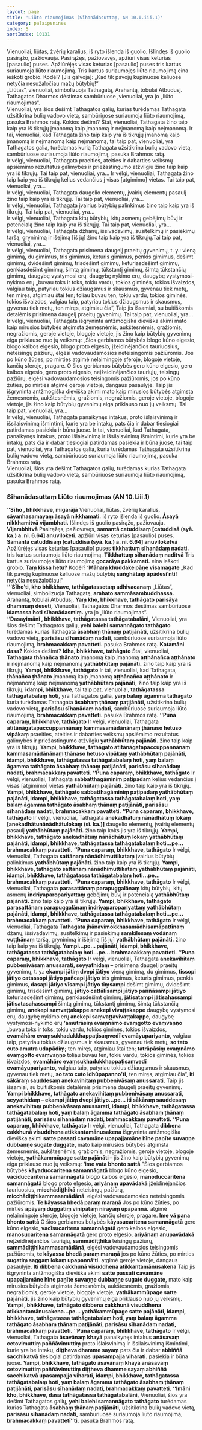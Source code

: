 ```yaml
---
layout: page
title: 'Liūto riaumojimas (Sīhanādasuttaṃ, AN 10.I.iii.1)'
category: palaipsnines
index: S
sortIndex: 10131
---
```

Vienuoliai, liūtas, žvėrių karalius, iš ryto išlenda iš guolio. Išlindęs iš guolio pasirąžo, pažiovauja. Pasirąžęs, pažiovavęs, apžiūri visas keturias [pasaulio] puses. Apžiūrėjęs visas keturias [pasaulio] puses tris kartus suriaumoja liūto riaumojimą. Tris kartus suriaumojęs liūto riaumojimą eina ieškoti grobio. Kodėl? [Jis galvoja]: „Kad tik pavojų kupinuose keliuose netyčia nesužaločiau mažų būtybių!“  
„Liūtas“, vienuoliai, simbolizuoja Tathagatą, Arahantą, tobulai Atbudusį. Tathagatos Dharmos dėstimas sambūriuose ,vienuoliai, yra jo „liūto riaumojimas“.  
Vienuoliai, yra šios dešimt Tathagatos galių, kurias turėdamas Tathagata užsitikrina bulių vadovo vietą, sambūriuose suriaumoja liūto riaumojimą, pasuka Brahmos ratą. Kokios dešimt? Štai, vienuoliai, Tathagata žino taip kaip yra iš tikrųjų įmanomą kaip įmanomą ir neįmanomą kaip neįmanomą. Ir tai, vienuoliai, kad Tathagata žino taip kaip yra iš tikrųjų įmanomą kaip įmanomą ir neįmanomą kaip neįmanomą, tai taip pat, vienuoliai, yra Tathagatos galia, turėdamas kurią Tathagata užsitikrina bulių vadovo vietą, sambūriuose suriaumoja liūto riaumojimą, pasuka Brahmos ratą.  
Ir vėlgi, vienuoliai, Tathagata praeities, ateities ir dabarties veiksmų apsiėmimo rezultatus galimybės ir priežastingumo atžvilgiu žino taip kaip yra iš tikrųjų. Tai taip pat, vienuoliai, yra...
Ir vėlgi, vienuoliai, Tathagata žino taip kaip yra iš tikrųjų kelius vedančius į visas [atgimimo] vietas. Tai taip pat, vienuoliai, yra…  
Ir vėlgi, vienuoliai, Tathagata daugelio elementų, įvairių elementų pasaulį žino taip kaip yra iš tikrųjų. Tai taip pat, vienuoliai, yra…  
Ir vėlgi, vienuoliai, Tathagata įvairius būtybių palinkimus žino taip kaip yra iš tikrųjų. Tai taip pat, vienuoliai, yra…  
Ir vėlgi, vienuoliai, Tathagata kitų būtybių, kitų asmenų gebėjimų būvį ir potencialą žino taip kaip yra iš tikrųjų. Tai taip pat, vienuoliai, yra…  
Ir vėlgi, vienuoliai, Tathagata džhanų, išsivadavimų, susitelkimų ir pasiekimų taršą, gryninimą ir išejimą [iš jų] žino taip kaip yra iš tikrųjų.Tai taip pat, vienuoliai, yra…  
Ir vėlgi, vienuoliai, Tathagata prisimena daugelį praeitų gyvenimų, t. y.: vieną gimimą, du gimimus, tris gimimus, keturis gimimus, penkis gimimus, dešimt gimimų, dvidešimt gimimų, trisdešimt gimimų, keturiasdešimt gimimų, penkiasdešimt gimimų, šimtą gimimų, tūkstantį gimimų, šimtą tūkstančių gimimų, daugybę vystymosi erų, daugybę nykimo erų, daugybę vystymosi-nykimo erų „buvau toks ir toks, tokiu vardu, tokios giminės, tokios išvaizdos, valgiau taip, patyriau tokius džiaugsmus ir skausmus, gyvenau tiek metų, ten miręs, atgimiau štai ten; toliau buvau ten, tokiu vardu, tokios giminės, tokios išvaizdos, valgiau taip, patyriau tokius džiaugsmus ir skausmus, gyvenau tiek metų, ten miręs, atgimiau čia“, Taip jis išsamiai, su buitiškomis detalėmis prisimena daugelį praeitų gyvenimų. Tai taip pat, vienuoliai, yra…  
Ir vėlgi, vienuoliai, Tathagata išgryninta antžmogiška dieviška akimi mato kaip mirusios būtybės atgimsta žemesnėmis, aukštesnėmis, gražiomis, negražiomis, geroje vietoje, blogoje vietoje, jis žino kaip būtybių gyvenimų eiga priklauso nuo jų veiksmų: „Šios gerbiamos būtybės blogo kūno elgesio, blogo kalbos elgesio, blogo proto elgesio, įžeidinėjančios tauriuosius, neteisingų pažiūrų, elgėsi vadovaudamosios neteisingomis pažiūromis. Jos po kūno žūties, po mirties atgimė nelaimingoje sferoje, blogoje vietoje, kančių sferoje, pragare. O šios gerbiamos būtybės gero kūno elgesio, gero kalbos elgesio, gero proto elgesio, neįžeidinėjančios tauriųjų, teisingų pažiūrų, elgėsi vadovaudamosios teisingomis pažiūromis, jos po kūno žūties, po mirties atgimė geroje vietoje, dangaus pasaulyje. Taip jis išgryninta antžmogiška dieviška akimi mato kaip mirusios būtybės atgimsta žemesnėmis, aukštesnėmis, gražiomis, negražiomis, geroje vietoje, blogoje vietoje, jis žino kaip būtybių gyvenimų eiga priklauso nuo jų veiksmų. Tai taip pat, vienuoliai, yra…  
Ir vėlgi, vienuoliai, Tathagata panaikynęs intakus, proto išlaisvinimą ir išsilaisvinimą išmintimi, kurie yra be intakų, pats čia ir dabar tiesiogiai patirdamas pasiekia ir būna juose. Ir tai, vienuoliai, kad Tathagata, panaikynęs intakus, proto išlaisvinimą ir išsilaisvinimą išmintimi, kurie yra be intakų, pats čia ir dabar tiesiogiai patirdamas pasiekia ir būna juose, tai taip pat, vienuoliai, yra Tathagatos galia, kuria turėdamas Tathagata užsitikrina bulių vadovo vietą, sambūriuose suriaumoja liūto riaumojimą, pasuka Brahmos ratą.  
Vienuoliai, šios yra dešimt Tathagatos galių, turėdamas kurias Tathagata užsitikrina bulių vadovo vietą, sambūriuose suriaumoja liūto riaumojimą, pasuka Brahmos ratą.
 


### Sīhanādasuttaṃ Liūto riaumojimas (AN 10.I.iii.1)

**‘‘Sīho , bhikkhave, migarājā** Vienuoliai, liūtas, žvėrių karalius, **sāyanhasamayaṃ āsayā nikkhamati.** iš ryto išlenda iš guolio. **Āsayā nikkhamitvā vijambhati.** Išlindęs iš guolio pasirąžo, pažiovauja. **Vijambhitvā** Pasirąžęs, pažiovavęs, **samantā catuddisaṃ [catuddisā (syā. ka.) a. ni. 6.64] anuviloketi.** apžiūri visas keturias [pasaulio] puses. **Samantā catuddisaṃ [catuddisā (syā. ka.) a. ni. 6.64] anuviloketvā** Apžiūrėjęs visas keturias [pasaulio] puses **tikkhattuṃ sīhanādaṃ nadati.** tris kartus suriaumoja liūto riaumojimą. **Tikkhattuṃ sīhanādaṃ naditvā** Tris kartus suriaumojęs liūto riaumojimą **gocarāya pakkamati.** eina ieškoti grobio. **Taṃ kissa hetu?** Kodėl? **‘Māhaṃ khuddake pāṇe visamagate** „Kad tik pavojų kupinuose keliuose mažų būtybių **saṅghātaṃ āpādesi’nti!** netyčia nesužaločiau!“  
**‘‘‘Sīho’ti, kho bhikkhave, tathāgatassetaṃ adhivacanaṃ** „Liūtas“, vienuoliai, simbolizuoja Tathagatą, **arahato sammāsambuddhassa.** Arahantą, tobulai Atbudusį. **Yaṃ kho, bhikkhave, tathāgato parisāya dhammaṃ deseti,** Vienuoliai, Tathagatos Dharmos dėstimas sambūriuose **idamassa hoti sīhanādasmiṃ.** yra jo „liūto riaumojimas“.  
**‘‘Dasayimāni , bhikkhave, tathāgatassa tathāgatabalāni,** Vienuoliai, yra šios dešimt Tathagatos galių, **yehi balehi samannāgato tathāgato** turėdamas kurias Tathagata **āsabhaṃ ṭhānaṃ paṭijānāti,** užsitikrina bulių vadovo vietą, **parisāsu sīhanādaṃ nadati,** sambūriuose suriaumoja liūto riaumojimą, **brahmacakkaṃ pavatteti.** pasuka Brahmos ratą. **Katamāni dasa?** Kokios dešimt? **Idha, bhikkhave, tathāgato** Štai, vienuoliai, **Tathagata ṭhānañca ṭhānato** įmanomą kaip įmanomą **aṭṭhānañca aṭṭhānato** ir neįmanomą kaip neįmanomą **yathābhūtaṃ pajānāti.** žino taip kaip yra iš tikrųjų. **Yampi, bhikkhave, tathāgato** Ir tai, vienuoliai, kad Tathagata, **ṭhānañca ṭhānato** įmanomą kaip įmanomą **aṭṭhānañca aṭṭhānato** ir neįmanomą kaip neįmanomą **yathābhūtaṃ pajānāti,** žino taip kaip yra iš tikrųjų, **idampi, bhikkhave,** tai taip pat, vienuoliai, **tathāgatassa tathāgatabalaṃ hoti,** yra Tathagatos galia, **yaṃ balaṃ āgamma tathāgato** kuria turėdamas Tathagata **āsabhaṃ ṭhānaṃ paṭijānāti,** užsitikrina bulių vadovo vietą, **parisāsu sīhanādaṃ nadati,** sambūriuose suriaumoja liūto riaumojimą, **brahmacakkaṃ pavatteti.** pasuka Brahmos ratą.
**‘‘Puna caparaṃ, bhikkhave, tathāgato** Ir vėlgi, vienuoliai, Tathagata **atītānāgatapaccuppannānaṃ kammasamādānānaṃ ṭhānaso hetuso vipākaṃ** praeities, ateities ir dabarties veiksmų apsiėmimo rezultatus galimybės ir priežastingumo atžvilgiu **yathābhūtaṃ pajānāti.** žino taip kaip yra iš tikrųjų. **Yampi, bhikkhave, tathāgato atītānāgatapaccuppannānaṃ kammasamādānānaṃ ṭhānaso hetuso vipākaṃ yathābhūtaṃ pajānāti, idampi, bhikkhave, tathāgatassa tathāgatabalaṃ hoti, yaṃ balaṃ āgamma tathāgato āsabhaṃ ṭhānaṃ paṭijānāti, parisāsu sīhanādaṃ nadati, brahmacakkaṃ pavatteti.**
**‘‘Puna caparaṃ, bhikkhave, tathāgato** Ir vėlgi, vienuoliai, Tathagata **sabbatthagāminiṃ paṭipadaṃ** kelius vedančius į visas [atgimimo] vietas **yathābhūtaṃ pajānāti.** žino taip kaip yra iš tikrųjų. **Yampi, bhikkhave, tathāgato sabbatthagāminiṃ paṭipadaṃ yathābhūtaṃ pajānāti, idampi, bhikkhave, tathāgatassa tathāgatabalaṃ hoti, yaṃ balaṃ āgamma tathāgato āsabhaṃ ṭhānaṃ paṭijānāti, parisāsu sīhanādaṃ nadati, brahmacakkaṃ pavatteti.**
**‘‘Puna caparaṃ, bhikkhave, tathāgato** Ir vėlgi, vienuoliai, Tathagata **anekadhātuṃ  nānādhātuṃ lokaṃ [anekadhātunānādhātulokaṃ (sī. ka.)]** daugelio elementų, įvairių elementų pasaulį **yathābhūtaṃ pajānāti.** žino taip koks jis yra iš tikrųjų. **Yampi, bhikkhave, tathāgato anekadhātuṃ nānādhātuṃ lokaṃ yathābhūtaṃ pajānāti, idampi, bhikkhave, tathāgatassa tathāgatabalaṃ hoti…pe… brahmacakkaṃ pavatteti.**
**‘‘Puna caparaṃ, bhikkhave, tathāgato** Ir vėlgi, vienuoliai, Tathagata **sattānaṃ nānādhimuttikataṃ** įvairius būtybių palinkimus **yathābhūtaṃ pajānāti.** žino taip kaip yra iš tikrųjų. **Yampi, bhikkhave, tathāgato sattānaṃ nānādhimuttikataṃ yathābhūtaṃ pajānāti, idampi, bhikkhave, tathāgatassa tathāgatabalaṃ hoti…pe… brahmacakkaṃ pavatteti.**
**‘‘Puna caparaṃ, bhikkhave, tathāgato** Ir vėlgi, vienuoliai, Tathagata **parasattānaṃ parapuggalānaṃ** kitų būtybių, kitų asmenų **indriyaparopariyattaṃ** gebėjimų būvį ir potencialą **yathābhūtaṃ pajānāti.** žino taip kaip yra iš tikrųjų. **Yampi, bhikkhave, tathāgato parasattānaṃ parapuggalānaṃ indriyaparopariyattaṃ yathābhūtaṃ pajānāti, idampi, bhikkhave, tathāgatassa tathāgatabalaṃ hoti…pe… brahmacakkaṃ pavatteti.**
**‘‘Puna caparaṃ, bhikkhave, tathāgato** Ir vėlgi, vienuoliai, Tathagata **Tathagata jhānavimokkhasamādhisamāpattīnaṃ** džanų, išsivadavimų, susitelkimų ir pasiekimų **saṃkilesaṃ vodānaṃ vuṭṭhānaṃ** taršą, gryninimą ir išėjimą [iš jų] **yathābhūtaṃ pajānāti.** žino taip kaip yra iš tikrųjų. **Yampi…pe… pajānāti, idampi, bhikkhave, tathāgatassa tathāgatabalaṃ hoti…pe… brahmacakkaṃ pavatteti.**
**‘‘Puna caparaṃ, bhikkhave, tathāgato** Ir vėlgi, vienuoliai, Tathagata **anekavihitaṃ pubbenivāsaṃ anussarati, seyyathidaṃ –** prisimena daugelį praeitų gyvenimų, t. y.: **ekampi jātiṃ dvepi jātiyo** vieną gimimą, du gimimus, **tissopi jātiyo catassopi jātiyo pañcapi jātiyo** tris gimimus, keturis gimimus, penkis gimimus, **dasapi jātiyo vīsampi jātiyo tiṃsampi** dešimt gimimų, dvidešimt gimimų, trisdešimt gimimų, **jātiyo cattālīsampi jātiyo paññāsampi jātiyo** keturiasdešimt gimimų, penkiasdešimt gimimų, **jātisatampi jātisahassampi jātisatasahassampi** šimtą gimimų, tūkstantį gimimų, šimtą tūkstančių gimimų, **anekepi saṃvaṭṭakappe anekepi vivaṭṭakappe** daugybę vystymosi erų, daugybę nykimo erų **anekepi saṃvaṭṭavivaṭṭakappe**, daugybę vystymosi-nykimo erų **‘amutrāsiṃ evaṃnāmo evaṃgotto evaṃvaṇṇo** „buvau toks ir toks, tokiu vardu, tokios giminės, tokios išvaizdos, **evamāhāro evaṃsukhadukkhappaṭisaṃvedī evamāyupariyanto,** valgiau taip, patyriau tokius džiaugsmus ir skausmus, gyvenau tiek metų, **so tato cuto amutra udapādiṃ;** ten miręs, atgimiau štai ten; **tatrāpāsiṃ evaṃnāmo evaṃgotto evaṃvaṇṇo** toliau buvau ten, tokiu vardu, tokios giminės, tokios išvaizdos, **evamāhāro evaṃsukhadukkhappaṭisaṃvedī evamāyupariyanto,** valgiau taip, patyriau tokius džiaugsmus ir skausmus, gyvenau tiek metų, **so tato cuto idhūpapanno’ti,** ten miręs, atgimiau čia“, **iti sākāraṃ sauddesaṃ anekavihitaṃ pubbenivāsaṃ anussarati.** Taip jis išsamiai, su buitiškomis detalėmis prisimena daugelį praeitų gyvenimų. **Yampi bhikkhave, tathāgato anekavihitaṃ pubbenivāsaṃ anussarati, seyyathidaṃ – ekampi jātiṃ dvepi jātiyo…pe… iti sākāraṃ sauddesaṃ anekavihitaṃ pubbenivāsaṃ anussarati, idampi, bhikkhave, tathāgatassa tathāgatabalaṃ hoti, yaṃ balaṃ āgamma tathāgato āsabhaṃ ṭhānaṃ paṭijānāti, parisāsu sīhanādaṃ nadati, brahmacakkaṃ pavatteti.**
**‘‘Puna caparaṃ, bhikkhave, tathāgato** Ir vėlgi, vienuoliai, Tathagata **dibbena cakkhunā visuddhena atikkantamānusakena** išgryninta antžmogiška dieviška akimi **satte passati cavamāne upapajjamāne hīne paṇīte suvaṇṇe dubbaṇṇe sugate duggate,** mato kaip mirusios būtybės atgimsta žemesnėmis, aukštesnėmis, gražiomis, negražiomis, geroje vietoje, blogoje vietoje, **yathākammūpage satte pajānāti –** jis žino kaip būtybių gyvenimų eiga priklauso nuo jų veiksmų: **‘ime vata bhonto sattā** "Šios gerbiamos būtybės **kāyaduccaritena samannāgatā** blogo kūno elgesio, **vacīduccaritena samannāgatā** blogo kalbos elgesio, **manoduccaritena samannāgatā** blogo proto elgesio, **ariyānaṃ upavādakā** įžeidinėjančios tauriuosius, **micchādiṭṭhikā** neteisingų pažiūrų, **micchādiṭṭhikammasamādānā**. elgėsi vadovaudamosios neteisingomis pažiūromis. **Te kāyassa bhedā paraṃ maraṇā** Jos po kūno žūties, po mirties **apāyaṃ duggatiṃ vinipātaṃ nirayaṃ upapannā.** atgimė nelaimingoje sferoje, blogoje vietoje, kančių sferoje, pragare. **Ime vā pana bhonto sattā** O šios gerbiamos būtybės **kāyasucaritena samannāgatā** gero kūno elgesio, **vacīsucaritena samannāgatā** gero kalbos elgesio, **manosucaritena samannāgatā** gero proto elgesio, **ariyānaṃ anupavādakā** neįžeidinėjančios tauriųjų, **sammādiṭṭhikā** teisingų pažiūrų, **sammādiṭṭhikammasamādānā**, elgėsi vadovaudamosios teisingomis pažiūromis, **te kāyassa bhedā paraṃ maraṇā** jos po kūno žūties, po mirties **sugatiṃ saggaṃ lokaṃ upapannā’ti.** atgimė geroje vietoje, dangaus pasaulyje. **Iti dibbena cakkhunā visuddhena atikkantamānusakena** Taip jis išgryninta antžmogiška dieviška akimi **satte passati cavamāne upapajjamāne hīne paṇīte suvaṇṇe dubbaṇṇe sugate duggate,** mato kaip mirusios būtybės atgimsta žemesnėmis, aukštesnėmis, gražiomis, negražiomis, geroje vietoje, blogoje vietoje, **yathākammūpage satte pajānāti.** jis žino kaip būtybių gyvenimų eiga priklauso nuo jų veiksmų. **Yampi , bhikkhave, tathāgato dibbena cakkhunā visuddhena atikkantamānusakena…pe… yathākammūpage satte pajānāti, idampi, bhikkhave, tathāgatassa tathāgatabalaṃ hoti, yaṃ balaṃ āgamma tathāgato āsabhaṃ ṭhānaṃ paṭijānāti, parisāsu sīhanādaṃ nadati, brahmacakkaṃ pavatteti.**
‘**‘Puna caparaṃ, bhikkhave, tathāgato** Ir vėlgi, vienuoliai, Tathagata **āsavānaṃ khayā** panaikynęs intakus **anāsavaṃ cetovimuttiṃ paññāvimuttiṃ** proto išlaisvinimą ir išsilaisvinimą išmintimi, kurie yra be intakų, **diṭṭheva dhamme sayaṃ** pats čia ir dabar **abhiññā sacchikatvā** tiesiogiai patirdamas **upasampajja viharati.** pasiekia ir būna juose. **Yampi, bhikkhave, tathāgato āsavānaṃ khayā anāsavaṃ cetovimuttiṃ paññāvimuttiṃ diṭṭheva dhamme sayaṃ abhiññā sacchikatvā upasampajja viharati, idampi, bhikkhave, tathāgatassa tathāgatabalaṃ hoti, yaṃ balaṃ āgamma tathāgato āsabhaṃ ṭhānaṃ paṭijānāti, parisāsu sīhanādaṃ nadati, brahmacakkaṃ pavatteti.**
**‘‘Imāni kho, bhikkhave, dasa tathāgatassa tathāgatabalāni,** Vienuoliai, šios yra dešimt Tathagatos galių, **yehi balehi samannāgato tathāgato** turėdamas kurias Tathagata **āsabhaṃ ṭhānaṃ paṭijānāti,** užsitikrina bulių vadovo vietą, **parisāsu sīhanādaṃ nadati,** sambūriuose suriaumoja liūto riaumojimą, **brahmacakkaṃ pavattetī’’ti.** pasuka Brahmos ratą.
 
